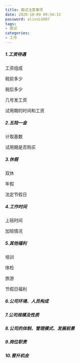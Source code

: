 ```yaml
---
title: 面试注意事项
date: 2020-10-09 09:54:13
password: alivnLG007
tags:
- 面试
categories:
- 工作
---
```

##### 1.工资待遇
工资组成
<!--more-->
税前多少

税后多少

几号发工资

试用期的时间和工资

##### 2.五险一金
计取基数

试用期是否购买

##### 3.休假
双休

年假

法定节假日

##### 4.工作时间
上班时间

加班情况

##### 5.其他福利
培训

体检

旅游

节假日福利

##### 6.公司环境、人员构成

##### 7.公司规模及性质

##### 8.公司的体制、管理模式、发展前景

##### 9.岗位职责

##### 10.晋升机会
